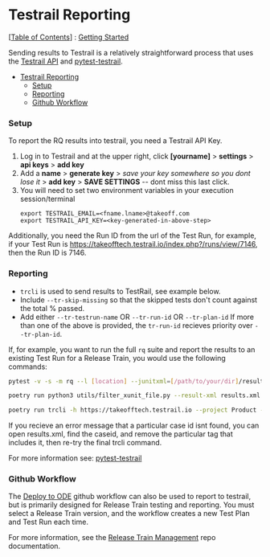 Testrail Reporting
==
[[Table of Contents](../../README.md#table-of-contents)] : [Getting Started](../../getting-started/00-getting-started.md)

Sending results to Testrail is a relatively straightforward process that uses the [Testrail API](https://support.testrail.com/hc/en-us/articles/7077083596436-Introduction-to-the-TestRail-API) and [pytest-testrail](https://pypi.org/project/pytest-testrail/).

- [Testrail Reporting](#testrail-reporting)
    - [Setup](#setup)
    - [Reporting](#reporting)
    - [Github Workflow](#github-workflow)


### Setup

To report the RQ results into testrail, you need a Testrail API Key. 
1. Log in to Testrail and at the upper right, click **[yourname]** > **settings** > **api keys** > **add key**
2. Add a **name** > **generate key** > *save your key somewhere so you dont lose it* > **add key** > **SAVE SETTINGS** -- dont miss this last click.
3. You will need to set two environment variables in your execution session/terminal
    ```
    export TESTRAIL_EMAIL=<fname.lname>@takeoff.com
    export TESTRAIL_API_KEY=<key-generated-in-above-step>
    ```

Additionally, you need the Run ID from the url of the Test Run, for example, if your Test Run is https://takeofftech.testrail.io/index.php?/runs/view/7146, then the Run ID is 7146.


### Reporting

- `trcli` is used to send results to TestRail, see example below.  
- Include `--tr-skip-missing` so that the skipped tests don't count against the total % passed.
- Add either `--tr-testrun-name` OR `--tr-run-id` OR `--tr-plan-id`
If more than one of the above is provided, the `tr-run-id` recieves priority over `--tr-plan-id`.

If, for example, you want to run the full ```rq``` suite and report the results to an existing Test Run for a Release Train, you would use the following commands:

```sh
pytest -v -s -m rq --l [location] --junitxml=[/path/to/your/dir]/results.xml

poetry run python3 utils/filter_xunit_file.py --result-xml results.xml

poetry run trcli -h https://takeofftech.testrail.io --project Product --project-id 3 --username $TESTRAIL_EMAIL --key $TESTRAIL_API_KEY --no parse_junit --case-matcher "property" --run-id [run id] --title ["required but can be any title"] --file [/path/to/your/dir]/results.xml
```

If you recieve an error message that a particular case id isnt found, you can open results.xml, find the caseid, and remove the particular tag that includes it, then re-try the final trcli command.

For more information see: [pytest-testrail](https://pypi.org/project/pytest-testrail/)

### Github Workflow

The [Deploy to ODE](https://github.com/takeoff-com/release-train-management/actions/workflows/deploy-to-ode.yaml) github workflow can also be used to report to testrail, but is primarily designed for Release Train testing and reporting. You must select a Release Train version, and the workflow creates a new Test Plan and Test Run each time. 

For more information, see the [Release Train Management](https://github.com/takeoff-com/release-train-management/blob/master/docs/how-to/04-deploy-an-ode.md) repo documentation.
